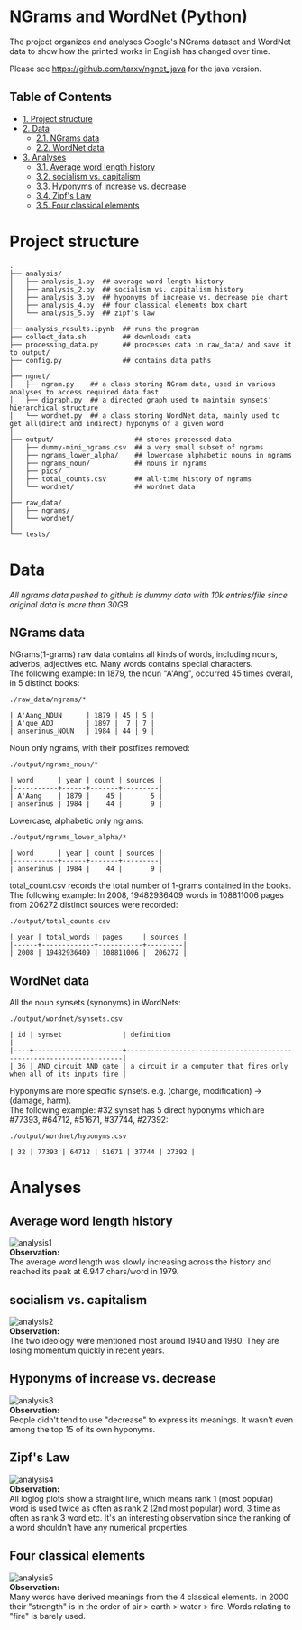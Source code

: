 # NGrams and WordNet (Python)


The project organizes and analyses Google's NGrams dataset and WordNet data to show how the printed works in English has changed over time.

Please see https://github.com/tarxv/ngnet_java for the java version.

<div id="table-of-contents">
<h2>Table of Contents</h2>
<div id="text-table-of-contents">
<ul>
<li><a href="#sec-1">1. Project structure</a></li>
<li><a href="#sec-2">2. Data</a>
<ul>
<li><a href="#sec-2-1">2.1. NGrams data</a></li>
<li><a href="#sec-2-2">2.2. WordNet data</a></li>
</ul>
</li>
<li><a href="#sec-3">3. Analyses</a>
<ul>
<li><a href="#sec-3-1">3.1. Average word length history</a></li>
<li><a href="#sec-3-2">3.2. socialism vs. capitalism</a></li>
<li><a href="#sec-3-3">3.3. Hyponyms of increase vs. decrease</a></li>
<li><a href="#sec-3-4">3.4. Zipf's Law</a></li>
<li><a href="#sec-3-5">3.5. Four classical elements</a></li>
</ul>
</li>
</ul>
</div>
</div>


# Project structure<a id="sec-1" name="sec-1"></a>

    .
    ├── analysis/
    │   ├── analysis_1.py  ## average word length history
    │   ├── analysis_2.py  ## socialism vs. capitalism history
    │   ├── analysis_3.py  ## hyponyms of increase vs. decrease pie chart
    │   ├── analysis_4.py  ## four classical elements box chart
    │   └── analysis_5.py  ## zipf's law
    │
    ├── analysis_results.ipynb  ## runs the program
    ├── collect_data.sh         ## downloads data
    ├── processing_data.py      ## processes data in raw_data/ and save it to output/
    ├── config.py               ## contains data paths
    │
    ├── ngnet/
    │   ├── ngram.py    ## a class storing NGram data, used in various analyses to access required data fast
    │   ├── digraph.py  ## a directed graph used to maintain synsets' hierarchical structure
    │   └── wordnet.py  ## a class storing WordNet data, mainly used to get all(direct and indirect) hyponyms of a given word
    │
    ├── output/                    ## stores processed data
    │   ├── dummy-mini_ngrams.csv  ## a very small subset of ngrams
    │   ├── ngrams_lower_alpha/    ## lowercase alphabetic nouns in ngrams
    │   ├── ngrams_noun/           ## nouns in ngrams
    │   ├── pics/
    │   ├── total_counts.csv       ## all-time history of ngrams
    │   └── wordnet/               ## wordnet data
    │
    ├── raw_data/
    │   ├── ngrams/
    │   └── wordnet/
    │
    └── tests/

# Data<a id="sec-2" name="sec-2"></a>

*All ngrams data pushed to github is dummy data with 10k entries/file since original data is more than 30GB*

## NGrams data<a id="sec-2-1" name="sec-2-1"></a>

NGrams(1-grams) raw data contains all kinds of words, including nouns, adverbs, adjectives etc. Many words contains special characters.  
The following example: In 1879, the noun "A'Ang", occurred 45 times overall, in 5 distinct books:

    ./raw_data/ngrams/*
    
    | A'Aang_NOUN      | 1879 | 45 | 5 |
    | A'que_ADJ        | 1897 |  7 | 7 |
    | anserinus_NOUN   | 1984 | 44 | 9 |

Noun only ngrams, with their postfixes removed:

    ./output/ngrams_noun/*
    
    | word      | year | count | sources |
    |-----------+------+-------+---------|
    | A'Aang    | 1879 |    45 |       5 |
    | anserinus | 1984 |    44 |       9 |

Lowercase, alphabetic only ngrams:

    ./output/ngrams_lower_alpha/*
    
    | word      | year | count | sources |
    |-----------+------+-------+---------|
    | anserinus | 1984 |    44 |       9 |

total_count.csv records the total number of 1-grams contained in the books.  
The following example: In 2008, 19482936409 words in 108811006 pages from 206272 distinct sources were recorded:

    ./output/total_counts.csv
    
    | year | total_words | pages     | sources |
    |------+-------------+-----------+---------|
    | 2008 | 19482936409 | 108811006 |  206272 |

## WordNet data<a id="sec-2-2" name="sec-2-2"></a>

All the noun synsets (synonyms) in WordNets:

    ./output/wordnet/synsets.csv
    
    | id | synset               | definition                                                          |
    |----+----------------------+---------------------------------------------------------------------|
    | 36 | AND_circuit AND_gate | a circuit in a computer that fires only when all of its inputs fire |

Hyponyms are more specific synsets. e.g. (change, modification) -> (damage, harm).   
The following example: #32 synset has 5 direct hyponyms which are #77393, #64712, #51671, #37744, #27392:

    ./output/wordnet/hyponyms.csv
    
    | 32 | 77393 | 64712 | 51671 | 37744 | 27392 |

# Analyses<a id="sec-3" name="sec-3"></a>

## Average word length history<a id="sec-3-1" name="sec-3-1"></a>

![analysis1](./output/pics/word_length.png)  
**Observation:**  
The average word length was slowly increasing across the history and reached its peak at 6.947 chars/word in 1979.  

## socialism vs. capitalism<a id="sec-3-2" name="sec-3-2"></a>

![analysis2](./output/pics/ideology.png)  
**Observation:**  
The two ideology were mentioned most around 1940 and 1980. They are losing momentum quickly in recent years.  

## Hyponyms of increase vs. decrease<a id="sec-3-3" name="sec-3-3"></a>

![analysis3](./output/pics/hyponyms_pie.png)  
**Observation:**  
People didn't tend to use "decrease" to express its meanings. It wasn't even among the top 15 of its own hyponyms.  

## Zipf's Law<a id="sec-3-4" name="sec-3-4"></a>

![analysis4](./output/pics/zipfs.png)  
**Observation:**  
All loglog plots show a straight line, which means rank 1 (most popular) word is used twice as often as rank 2 (2nd most popular) word, 3 time as often as rank 3 word etc. It's an interesting observation since the ranking of a word shouldn't have any numerical properties.  

## Four classical elements<a id="sec-3-5" name="sec-3-5"></a>

![analysis5](./output/pics/hyponyms_box.png)  
**Observation:**  
Many words have derived meanings from the 4 classical elements. In 2000 their "strength" is in the order of air > earth > water > fire. Words relating to "fire" is barely used.
